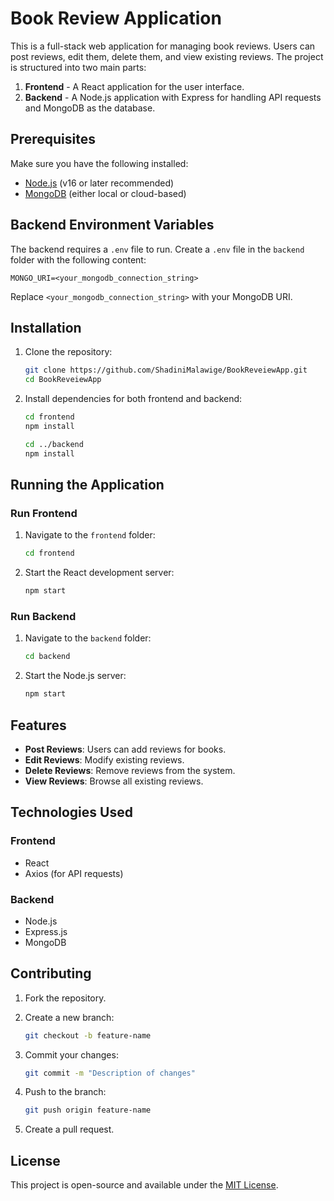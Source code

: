 # Book Review Application

This is a full-stack web application for managing book reviews. Users can post reviews, edit them, delete them, and view existing reviews. The project is structured into two main parts:

1. **Frontend** - A React application for the user interface.
2. **Backend** - A Node.js application with Express for handling API requests and MongoDB as the database.

## Prerequisites

Make sure you have the following installed:

- [Node.js](https://nodejs.org/) (v16 or later recommended)
- [MongoDB](https://www.mongodb.com/) (either local or cloud-based)

## Backend Environment Variables

The backend requires a `.env` file to run. Create a `.env` file in the `backend` folder with the following content:

```plaintext
MONGO_URI=<your_mongodb_connection_string>
```

Replace `<your_mongodb_connection_string>` with your MongoDB URI.

## Installation

1. Clone the repository:

   ```bash
   git clone https://github.com/ShadiniMalawige/BookReveiewApp.git
   cd BookReveiewApp
   ```

2. Install dependencies for both frontend and backend:

   ```bash
   cd frontend
   npm install

   cd ../backend
   npm install
   ```

## Running the Application

### Run Frontend

1. Navigate to the `frontend` folder:

   ```bash
   cd frontend
   ```

2. Start the React development server:

   ```bash
   npm start
   ```

### Run Backend

1. Navigate to the `backend` folder:

   ```bash
   cd backend
   ```

2. Start the Node.js server:

   ```bash
   npm start
   ```

## Features

- **Post Reviews**: Users can add reviews for books.
- **Edit Reviews**: Modify existing reviews.
- **Delete Reviews**: Remove reviews from the system.
- **View Reviews**: Browse all existing reviews.

## Technologies Used

### Frontend

- React
- Axios (for API requests)

### Backend

- Node.js
- Express.js
- MongoDB

## Contributing

1. Fork the repository.
2. Create a new branch:

   ```bash
   git checkout -b feature-name
   ```

3. Commit your changes:

   ```bash
   git commit -m "Description of changes"
   ```

4. Push to the branch:

   ```bash
   git push origin feature-name
   ```

5. Create a pull request.

## License

This project is open-source and available under the [MIT License](LICENSE).
